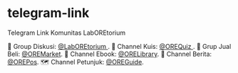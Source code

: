 # telegram-link
Telegram Link Komunitas LabOREtorium

👥 Group Diskusi: [ @LabOREtorium ](https://t.me/laboretorium).
🧩 Channel Kuis: [ @OREQuiz ](https://t.me/orequiz).
🛒 Grup Jual Beli: [ @OREMarket](https://t.me/oremarket).
📘 Channel Ebook: [@ORELibrary](https://t.me/orelibrary).
📰 Channel Berita: [@OREPos](https://t.me/OREPos).
🗺 Channel Petunjuk: [@OREGuide](https://t.me/OREGuide).


